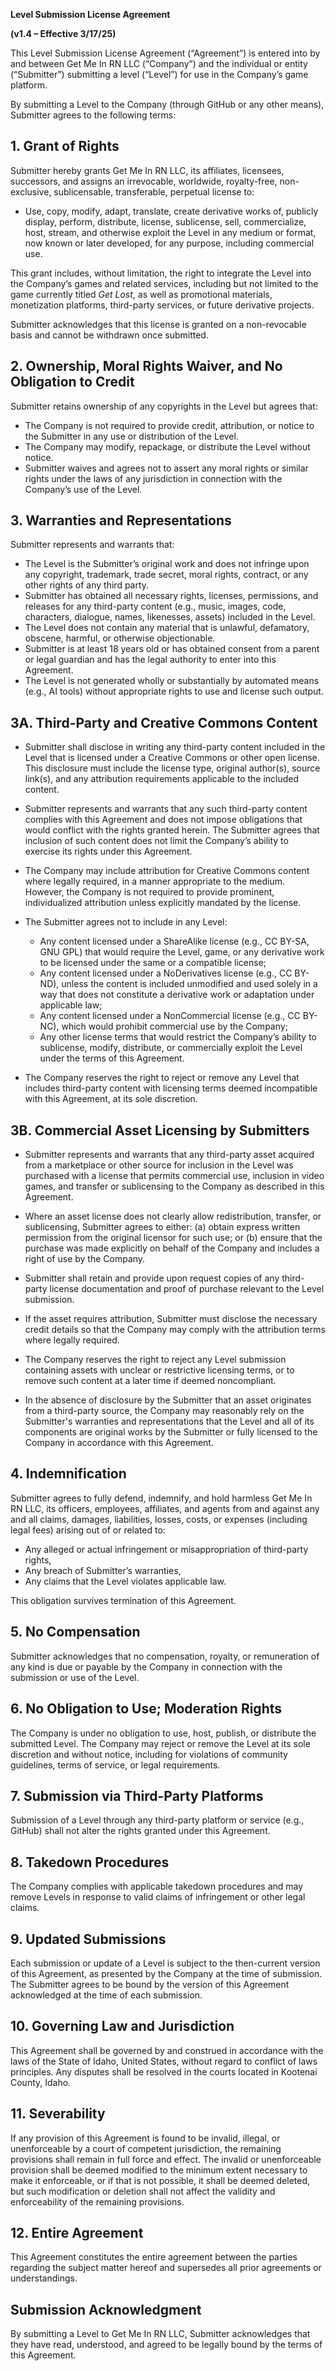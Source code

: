 **Level Submission License Agreement**

**(v1.4 – Effective 3/17/25)**

This Level Submission License Agreement (“Agreement”) is entered into by and between Get Me In RN LLC (“Company”) and the individual or entity (“Submitter”) submitting a level (“Level”) for use in the Company’s game platform.

By submitting a Level to the Company (through GitHub or any other means), Submitter agrees to the following terms:

## 1. Grant of Rights

Submitter hereby grants Get Me In RN LLC, its affiliates, licensees, successors, and assigns an irrevocable, worldwide, royalty-free, non-exclusive, sublicensable, transferable, perpetual license to:

- Use, copy, modify, adapt, translate, create derivative works of, publicly display, perform, distribute, license, sublicense, sell, commercialize, host, stream, and otherwise exploit the Level in any medium or format, now known or later developed, for any purpose, including commercial use.

This grant includes, without limitation, the right to integrate the Level into the Company’s games and related services, including but not limited to the game currently titled _Get Lost_, as well as promotional materials, monetization platforms, third-party services, or future derivative projects.

Submitter acknowledges that this license is granted on a non-revocable basis and cannot be withdrawn once submitted.

## 2. Ownership, Moral Rights Waiver, and No Obligation to Credit

Submitter retains ownership of any copyrights in the Level but agrees that:

- The Company is not required to provide credit, attribution, or notice to the Submitter in any use or distribution of the Level.
- The Company may modify, repackage, or distribute the Level without notice.
- Submitter waives and agrees not to assert any moral rights or similar rights under the laws of any jurisdiction in connection with the Company’s use of the Level.

## 3. Warranties and Representations

Submitter represents and warrants that:

- The Level is the Submitter’s original work and does not infringe upon any copyright, trademark, trade secret, moral rights, contract, or any other rights of any third party.
- Submitter has obtained all necessary rights, licenses, permissions, and releases for any third-party content (e.g., music, images, code, characters, dialogue, names, likenesses, assets) included in the Level.
- The Level does not contain any material that is unlawful, defamatory, obscene, harmful, or otherwise objectionable.
- Submitter is at least 18 years old or has obtained consent from a parent or legal guardian and has the legal authority to enter into this Agreement.
- The Level is not generated wholly or substantially by automated means (e.g., AI tools) without appropriate rights to use and license such output.

## 3A. Third-Party and Creative Commons Content

- Submitter shall disclose in writing any third-party content included in the Level that is licensed under a Creative Commons or other open license. This disclosure must include the license type, original author(s), source link(s), and any attribution requirements applicable to the included content.

- Submitter represents and warrants that any such third-party content complies with this Agreement and does not impose obligations that would conflict with the rights granted herein. The Submitter agrees that inclusion of such content does not limit the Company’s ability to exercise its rights under this Agreement.

- The Company may include attribution for Creative Commons content where legally required, in a manner appropriate to the medium. However, the Company is not required to provide prominent, individualized attribution unless explicitly mandated by the license.

- The Submitter agrees not to include in any Level:

  - Any content licensed under a ShareAlike license (e.g., CC BY-SA, GNU GPL) that would require the Level, game, or any derivative work to be licensed under the same or a compatible license;
  - Any content licensed under a NoDerivatives license (e.g., CC BY-ND), unless the content is included unmodified and used solely in a way that does not constitute a derivative work or adaptation under applicable law;
  - Any content licensed under a NonCommercial license (e.g., CC BY-NC), which would prohibit commercial use by the Company;
  - Any other license terms that would restrict the Company’s ability to sublicense, modify, distribute, or commercially exploit the Level under the terms of this Agreement.

- The Company reserves the right to reject or remove any Level that includes third-party content with licensing terms deemed incompatible with this Agreement, at its sole discretion.

## 3B. Commercial Asset Licensing by Submitters

- Submitter represents and warrants that any third-party asset acquired from a marketplace or other source for inclusion in the Level was purchased with a license that permits commercial use, inclusion in video games, and transfer or sublicensing to the Company as described in this Agreement.

- Where an asset license does not clearly allow redistribution, transfer, or sublicensing, Submitter agrees to either: (a) obtain express written permission from the original licensor for such use; or (b) ensure that the purchase was made explicitly on behalf of the Company and includes a right of use by the Company.

- Submitter shall retain and provide upon request copies of any third-party license documentation and proof of purchase relevant to the Level submission.

- If the asset requires attribution, Submitter must disclose the necessary credit details so that the Company may comply with the attribution terms where legally required.

- The Company reserves the right to reject any Level submission containing assets with unclear or restrictive licensing terms, or to remove such content at a later time if deemed noncompliant.

- In the absence of disclosure by the Submitter that an asset originates from a third-party source, the Company may reasonably rely on the Submitter's warranties and representations that the Level and all of its components are original works by the Submitter or fully licensed to the Company in accordance with this Agreement.

## 4. Indemnification

Submitter agrees to fully defend, indemnify, and hold harmless Get Me In RN LLC, its officers, employees, affiliates, and agents from and against any and all claims, damages, liabilities, losses, costs, or expenses (including legal fees) arising out of or related to:

- Any alleged or actual infringement or misappropriation of third-party rights,
- Any breach of Submitter’s warranties,
- Any claims that the Level violates applicable law.

This obligation survives termination of this Agreement.

## 5. No Compensation

Submitter acknowledges that no compensation, royalty, or remuneration of any kind is due or payable by the Company in connection with the submission or use of the Level.

## 6. No Obligation to Use; Moderation Rights

The Company is under no obligation to use, host, publish, or distribute the submitted Level. The Company may reject or remove the Level at its sole discretion and without notice, including for violations of community guidelines, terms of service, or legal requirements.

## 7. Submission via Third-Party Platforms

Submission of a Level through any third-party platform or service (e.g., GitHub) shall not alter the rights granted under this Agreement.

## 8. Takedown Procedures

The Company complies with applicable takedown procedures and may remove Levels in response to valid claims of infringement or other legal claims.

## 9. Updated Submissions

Each submission or update of a Level is subject to the then-current version of this Agreement, as presented by the Company at the time of submission. The Submitter agrees to be bound by the version of this Agreement acknowledged at the time of each submission.

## 10. Governing Law and Jurisdiction

This Agreement shall be governed by and construed in accordance with the laws of the State of Idaho, United States, without regard to conflict of laws principles. Any disputes shall be resolved in the courts located in Kootenai County, Idaho.

## 11. Severability

If any provision of this Agreement is found to be invalid, illegal, or unenforceable by a court of competent jurisdiction, the remaining provisions shall remain in full force and effect. The invalid or unenforceable provision shall be deemed modified to the minimum extent necessary to make it enforceable, or if that is not possible, it shall be deemed deleted, but such modification or deletion shall not affect the validity and enforceability of the remaining provisions.

## 12. Entire Agreement

This Agreement constitutes the entire agreement between the parties regarding the subject matter hereof and supersedes all prior agreements or understandings.

## Submission Acknowledgment

By submitting a Level to Get Me In RN LLC, Submitter acknowledges that they have read, understood, and agreed to be legally bound by the terms of this Agreement.
